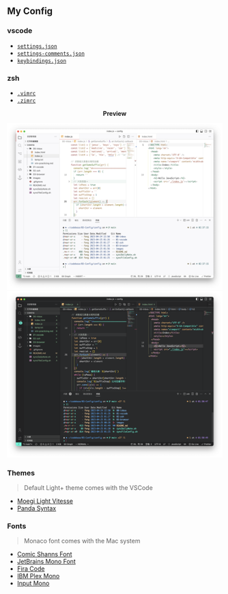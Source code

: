 ## My Config

### vscode

- [`settings.json`](./01-vscode/settings.json)
- [`settings-comments.json`](./01-vscode/settings-comments.json)
- [`keybindings.json`](./01-vscode/keybindings.json)

### zsh

- [`.vimrc`](./02-zsh/.vimrc)
- [`.zimrc`](./02-zsh/.zimrc)

<p align="center"><b>Preview</b></p>

<p align="center">
<!-- <img src="./images/theme-DefaultLight+.png"> -->
<img src="./images/theme-MoegiLightVitesse.png">
<img src="./images/theme-PandaSyntax.png">
</p>

### Themes

> Default Light+ theme comes with the VSCode

- [Moegi Light Vitesse](https://github.com/moegi-design/vscode-theme)
- [Panda Syntax](https://github.com/tinkertrain/panda-syntax-vscode)

### Fonts

> Monaco font comes with the Mac system

- [Comic Shanns Font](https://github.com/shannpersand/comic-shanns)
- [JetBrains Mono Font](https://github.com/JetBrains/JetBrainsMono)
- [Fira Code](https://github.com/tonsky/FiraCode)
- [IBM Plex Mono](https://github.com/IBM/plex)
- [Input Mono](https://input.djr.com/)

